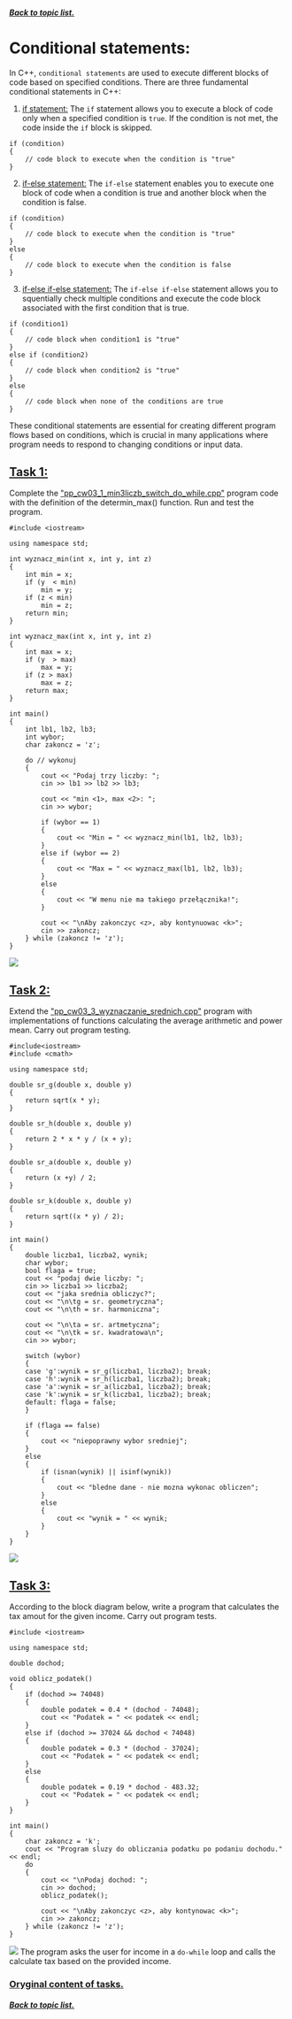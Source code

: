 ##### [Back to topic list.](/first_semester_C++/first_semester_C++.md)

# Conditional statements:
<!--
W języku C++, "conditional statements" to instrukcje warunkowe, które pozwalają na wykonywanie różnych bloków kodu w zależności od spełnienia określonych warunków. Istnieją trzy podstawowe instrukcje warunkowe w języku C++:

1. Instrukcja warunkowa "if": Instrukcja ta pozwala na wykonanie bloku kodu tylko wtedy, gdy podany warunek jest spełniony. Jeśli warunek nie jest spełniony, to kod wewnątrz bloku "if" jest pomijany.
2. Instrukcja warunkowa "if-else": Instrukcja ta pozwala na wykonanie jednego bloku kodu, gdy warunek jest spełniony, i innego bloku, gdy warunek nie jest spełniony.
3. Instrukcja warunkowa "if-else if-else": Instrukcja ta pozwala na sprawdzanie wielu warunków sekwencyjnie i wykonanie odpowiedniego bloku kodu na podstawie pierwszego spełnionego warunku.

Te instrukcje warunkowe pozwalają na tworzenie różnych przepływów programu w zależności od warunków, co jest kluczowe w wielu aplikacjach, gdzie zachowanie programu musi reagować na zmienne warunki lub dane wejściowe.
-->
In C++, `conditional statements` are used to execute different blocks of code based on specified conditions. There are three fundamental conditional statements in C++:

1. [if statement:](/first_semester_C++/22_10_23_part2/example_conditional_if.pdf) The `if` statement allows you to execute a block of code only when a specified condition is `true`. If the condition is not met, the code inside the `if` block is skipped.
```
if (condition)
{
    // code block to execute when the condition is "true"
}
```
2. [if-else statement:](/first_semester_C++/22_10_23_part2/example_conditional_if-else.pdf) The `if-else` statement enables you to execute one block of code when a condition is true and another block when the condition is false.
```
if (condition)
{
    // code block to execute when the condition is "true" 
}
else
{
    // code block to execute when the condition is false
}
```
3. [if-else if-else statement:](/first_semester_C++/22_10_23_part2/example_conditional_if-else_if-else.pdf) The `if-else if-else` statement allows you to squentially check multiple conditions and execute the code block associated with the first condition that is true.
```
if (condition1)
{
    // code block when condition1 is "true"
}
else if (condition2)
{
    // code block when condition2 is "true"
}
else
{
    // code block when none of the conditions are true
}
```
These conditional statements are essential for creating different program flows based on conditions, which is crucial in many applications where program needs to respond to changing conditions or input data.


## [Task 1:](/first_semester_C++/22_10_23_part2/22_10_23_przyklad2.cpp)

Complete the ["pp_cw03_1_min3liczb_switch_do_while.cpp"](/first_semester_C++/22_10_23_part2/pp_cw03_1_min3liczb_switch_do_while.cpp) program code with the definition of the determin_max() function. Run and test the program.
```
#include <iostream>

using namespace std;

int wyznacz_min(int x, int y, int z)
{
    int min = x;
    if (y  < min)
        min = y;
    if (z < min)
        min = z;
    return min;       
}

int wyznacz_max(int x, int y, int z)
{
    int max = x;
    if (y  > max)
        max = y;
    if (z > max)
        max = z;
    return max; 
}

int main()
{
    int lb1, lb2, lb3;
    int wybor;
    char zakoncz = 'z';

    do // wykonuj
    {
        cout << "Podaj trzy liczby: ";
        cin >> lb1 >> lb2 >> lb3;
    
        cout << "min <1>, max <2>: ";
        cin >> wybor;

        if (wybor == 1)
        {
            cout << "Min = " << wyznacz_min(lb1, lb2, lb3);
        }
        else if (wybor == 2)
        {
            cout << "Max = " << wyznacz_max(lb1, lb2, lb3);
        }
        else
        {
            cout << "W menu nie ma takiego przełącznika!";
        }
        
        cout << "\nAby zakonczyc <z>, aby kontynuowac <k>";
        cin >> zakoncz;
    } while (zakoncz != 'z');
}
```
![](/first_semester_C++/22_10_23_part2/task1.jpg)
## [Task 2:](/first_semester_C++/22_10_23_part2/calculating_the_average.cpp)
Extend the ["pp_cw03_3_wyznaczanie_srednich.cpp"](/first_semester_C++/22_10_23_part2/pp_cw03_3_wyznaczanie_srednich.cpp) program with implementations of functions calculating the average arithmetic and power mean. Carry out program testing.
```
#include<iostream>
#include <cmath>

using namespace std;

double sr_g(double x, double y) 
{
	return sqrt(x * y);
}

double sr_h(double x, double y) 
{
	return 2 * x * y / (x + y);
}

double sr_a(double x, double y)
{
    return (x +y) / 2;
}

double sr_k(double x, double y)
{
    return sqrt((x * y) / 2);
}

int main() 
{
	double liczba1, liczba2, wynik;
	char wybor;
	bool flaga = true;
	cout << "podaj dwie liczby: ";
	cin >> liczba1 >> liczba2;
	cout << "jaka srednia obliczyc?";
	cout << "\n\tg = sr. geometryczna";
	cout << "\n\th = sr. harmoniczna";

    cout << "\n\ta = sr. artmetyczna";
    cout << "\n\tk = sr. kwadratowa\n";
	cin >> wybor;

	switch (wybor)
	{
	case 'g':wynik = sr_g(liczba1, liczba2); break;
	case 'h':wynik = sr_h(liczba1, liczba2); break;
    case 'a':wynik = sr_a(liczba1, liczba2); break;
    case 'k':wynik = sr_k(liczba1, liczba2); break;
	default: flaga = false;
	}

	if (flaga == false) 
	{
		cout << "niepoprawny wybor sredniej";
	}
	else 
	{
		if (isnan(wynik) || isinf(wynik)) 
		{
			cout << "bledne dane - nie mozna wykonac obliczen";
		}
		else 
		{
			cout << "wynik = " << wynik;
		}
	}
}
```
![](/first_semester_C++/22_10_23_part2/task2.jpg)
## [Task 3:](/first_semester_C++/22_10_23_part2/income_and_taxes.cpp)
According to the block diagram below, write a program that calculates the tax amout for the given income. Carry out program tests.

```
#include <iostream>

using namespace std;

double dochod;

void oblicz_podatek()
{
    if (dochod >= 74048)
    {
        double podatek = 0.4 * (dochod - 74048);
        cout << "Podatek = " << podatek << endl;
    }
    else if (dochod >= 37024 && dochod < 74048)
    {
        double podatek = 0.3 * (dochod - 37024);
        cout << "Podatek = " << podatek << endl;
    }
    else 
    {
        double podatek = 0.19 * dochod - 483.32;
        cout << "Podatek = " << podatek << endl;
    }
}

int main()
{
    char zakoncz = 'k';
    cout << "Program sluzy do obliczania podatku po podaniu dochodu." << endl;
    do
    {    
        cout << "\nPodaj dochod: ";
        cin >> dochod;
        oblicz_podatek();

        cout << "\nAby zakonczyc <z>, aby kontynowac <k>";
        cin >> zakoncz;
    } while (zakoncz != 'z');
}
```
![](/first_semester_C++/22_10_23_part2/task3.jpg)
The program asks the user for income in a `do-while` loop and calls the calculate tax based on the provided income.
### [Oryginal content of tasks.](/first_semester_C++/22_10_23_part2/pp%20cw03%20instrukcje%20warunkowe.pdf)
##### [Back to topic list.](/first_semester_C++/first_semester_C++.md)
